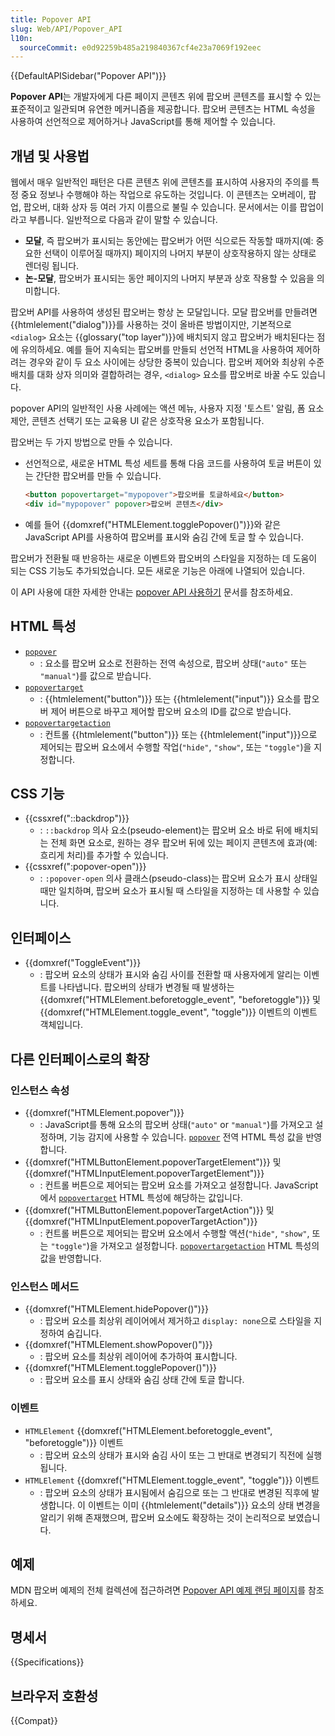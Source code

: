 ```yaml
---
title: Popover API
slug: Web/API/Popover_API
l10n:
  sourceCommit: e0d92259b485a219840367cf4e23a7069f192eec
---
```


{{DefaultAPISidebar("Popover API")}}

**Popover API**는 개발자에게 다른 페이지 콘텐츠 위에 팝오버 콘텐츠를 표시할 수 있는 표준적이고 일관되며 유연한 메커니즘을 제공합니다. 팝오버 콘텐츠는 HTML 속성을 사용하여 선언적으로 제어하거나 JavaScript를 통해 제어할 수 있습니다.

## 개념 및 사용법

웹에서 매우 일반적인 패턴은 다른 콘텐츠 위에 콘텐츠를 표시하여 사용자의 주의를 특정 중요 정보나 수행해야 하는 작업으로 유도하는 것입니다. 이 콘텐츠는 오버레이, 팝업, 팝오버, 대화 상자 등 여러 가지 이름으로 불릴 수 있습니다. 문서에서는 이를 팝업이라고 부릅니다. 일반적으로 다음과 같이 말할 수 있습니다.

- **모달**, 즉 팝오버가 표시되는 동안에는 팝오버가 어떤 식으로든 작동할 때까지(예: 중요한 선택이 이루어질 때까지) 페이지의 나머지 부분이 상호작용하지 않는 상태로  렌더링 됩니다.
- **논-모달**, 팝오버가 표시되는 동안 페이지의 나머지 부분과 상호 작용할 수 있음을 의미합니다.

팝오버 API를 사용하여 생성된 팝오버는 항상 논 모달입니다. 모달 팝오버를 만들려면 {{htmlelement("dialog")}}를 사용하는 것이 올바른 방법이지만, 기본적으로 `<dialog>` 요소는 {{glossary("top layer")}}에 배치되지 않고 팝오버가 배치된다는 점에 유의하세요. 예를 들어 지속되는 팝오버를 만들되 선언적 HTML을 사용하여 제어하려는 경우와 같이 두 요소 사이에는 상당한 중복이 있습니다. 팝오버 제어와 최상위 수준 배치를 대화 상자 의미와 결합하려는 경우, `<dialog>` 요소를 팝오버로 바꿀 수도 있습니다.

popover API의 일반적인 사용 사례에는 액션 메뉴, 사용자 지정 '토스트' 알림, 폼 요소 제안, 콘텐츠 선택기 또는 교육용 UI 같은 상호작용 요소가 포함됩니다.

팝오버는 두 가지 방법으로 만들 수 있습니다.

- 선언적으로, 새로운 HTML 특성 세트를 통해 다음 코드를 사용하여 토글 버튼이 있는 간단한 팝오버를 만들 수 있습니다.

  ```html
  <button popovertarget="mypopover">팝오버를 토글하세요</button>
  <div id="mypopover" popover>팝오버 콘텐츠</div>
  ```

- 예를 들어 {{domxref("HTMLElement.togglePopover()")}}와 같은 JavaScript API를 사용하여 팝오버를 표시와 숨김 간에 토글 할 수 있습니다.

팝오버가 전환될 때 반응하는 새로운 이벤트와 팝오버의 스타일을 지정하는 데 도움이 되는 CSS 기능도 추가되었습니다. 모든 새로운 기능은 아래에 나열되어 있습니다.

이 API 사용에 대한 자세한 안내는 [popover API 사용하기](/ko/docs/Web/API/Popover_API/Using) 문서를 참조하세요.

## HTML 특성

- [`popover`](/ko/docs/Web/HTML/Global_attributes/popover)
  - : 요소를 팝오버 요소로 전환하는 전역 속성으로, 팝오버 상태(`"auto"` 또는 `"manual"`)를 값으로 받습니다.
- [`popovertarget`](/ko/docs/Web/HTML/Element/button#popovertarget)
  - : {{htmlelement("button")}} 또는 {{htmlelement("input")}} 요소를 팝오버 제어 버튼으로 바꾸고 제어할 팝오버 요소의 ID를 값으로 받습니다.
- [`popovertargetaction`](/ko/docs/Web/HTML/Element/button#popovertargetaction)
  - : 컨트롤 {{htmlelement("button")}} 또는 {{htmlelement("input")}}으로 제어되는 팝오버 요소에서 수행할 작업(`"hide"`, `"show"`, 또는 `"toggle"`)을 지정합니다.

## CSS 기능

- {{cssxref("::backdrop")}}
  - : `::backdrop` 의사 요소(pseudo-element)는 팝오버 요소 바로 뒤에 배치되는 전체 화면 요소로, 원하는 경우 팝오버 뒤에 있는 페이지 콘텐츠에 효과(예: 흐리게 처리)를 추가할 수 있습니다.
- {{cssxref(":popover-open")}}
  - : `:popover-open` 의사 클래스(pseudo-class)는 팝오버 요소가 표시 상태일 때만 일치하며, 팝오버 요소가 표시될 때 스타일을 지정하는 데 사용할 수 있습니다.

## 인터페이스

- {{domxref("ToggleEvent")}}
  - : 팝오버 요소의 상태가 표시와 숨김 사이를 전환할 때 사용자에게 알리는 이벤트를 나타냅니다. 팝오버의 상태가 변경될 때 발생하는 {{domxref("HTMLElement.beforetoggle_event", "beforetoggle")}} 및 {{domxref("HTMLElement.toggle_event", "toggle")}} 이벤트의 이벤트 객체입니다.

## 다른 인터페이스로의 확장

### 인스턴스 속성

- {{domxref("HTMLElement.popover")}}
  - : JavaScript를 통해 요소의 팝오버 상태(`"auto"` or `"manual"`)를 가져오고 설정하며, 기능 감지에 사용할 수 있습니다. [`popover`](/ko/docs/Web/HTML/Global_attributes/popover) 전역 HTML 특성 값을 반영합니다.
- {{domxref("HTMLButtonElement.popoverTargetElement")}} 및 {{domxref("HTMLInputElement.popoverTargetElement")}}
  - : 컨트롤 버튼으로 제어되는 팝오버 요소를 가져오고 설정합니다. JavaScript에서 [`popovertarget`](/ko/docs/Web/HTML/Element/button#popovertarget) HTML 특성에 해당하는 값입니다.
- {{domxref("HTMLButtonElement.popoverTargetAction")}} 및 {{domxref("HTMLInputElement.popoverTargetAction")}}
  - : 컨트롤 버튼으로 제어되는 팝오버 요소에서 수행할 액션(`"hide"`, `"show"`, 또는 `"toggle"`)을 가져오고 설정합니다. [`popovertargetaction`](/ko/docs/Web/HTML/Element/button#popovertargetaction) HTML 특성의 값을 반영합니다.

### 인스턴스 메서드

- {{domxref("HTMLElement.hidePopover()")}}
  - : 팝오버 요소를 최상위 레이어에서 제거하고 `display: none`으로 스타일을 지정하여 숨깁니다.
- {{domxref("HTMLElement.showPopover()")}}
  - : 팝오버 요소를 최상위 레이어에 추가하여 표시합니다.
- {{domxref("HTMLElement.togglePopover()")}}
  - : 팝오버 요소를 표시 상태와 숨김 상태 간에 토글 합니다.

### 이벤트

- `HTMLElement` {{domxref("HTMLElement.beforetoggle_event", "beforetoggle")}} 이벤트
  - : 팝오버 요소의 상태가 표시와 숨김 사이 또는 그 반대로 변경되기 직전에 실행됩니다.
- `HTMLElement` {{domxref("HTMLElement.toggle_event", "toggle")}} 이벤트
  - : 팝오버 요소의 상태가 표시됨에서 숨김으로 또는 그 반대로 변경된 직후에 발생합니다. 이 이벤트는 이미 {{htmlelement("details")}} 요소의 상태 변경을 알리기 위해 존재했으며, 팝오버 요소에도 확장하는 것이 논리적으로 보였습니다.

## 예제

MDN 팝오버 예제의 전체 컬렉션에 접근하려면 [Popover API 예제 랜딩 페이지](https://mdn.github.io/dom-examples/popover-api/)를 참조하세요.

## 명세서

{{Specifications}}

## 브라우저 호환성

{{Compat}}
